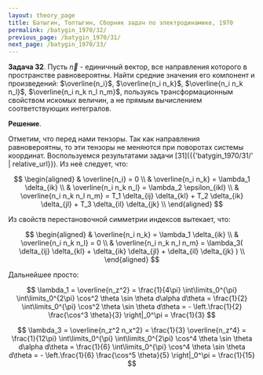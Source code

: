 ```yaml
---
layout: theory_page
title: Батыгин, Топтыгин, Сборник задач по электродинамике, 1970
permalink: /batygin_1970/32/
previous_page: /batygin_1970/31/
next_page: /batygin_1970/33/
---
```


**Задача 32**. Пусть $\vec{n}$ - единичный вектор, все направления которого в пространстве равновероятны. Найти средние значения его компонент и произведений: $\overline{n_i}$, $\overline{n_i n_k}$, $\overline{n_i n_k n_l}$, $\overline{n_i n_k n_l n_m}$, пользуясь трансформационным свойством искомых величин, а не прямым вычислением соответствующих интегралов.  

**Решение**. 

Отметим, что перед нами тензоры. Так как направления равновероятны, то эти тензоры не меняются при поворотах системы координат. Воспользуемся результатами задачи [31]({{'batygin_1970/31/' | relative_url}}). Из неё следует, что:

$$
\begin{aligned}
& \overline{n_i} = 0 \\
& \overline{n_i n_k} = \lambda_1 \delta_{ik} \\
& \overline{n_i n_k n_l} = \lambda_2 \epsilon_{ikl} \\
& \overline{n_i n_k n_l n_m} = T_1 \delta_{ij} \delta_{kl} + T_2 \delta_{ik} \delta_{jl} + T_3 \delta_{il} \delta_{jk} \\
\end{aligned}
$$

Из свойств перестановочной симметрии индексов вытекает, что:

$$
\begin{aligned}
& \overline{n_i n_k} = \lambda_1 \delta_{ik} \\
& \overline{n_i n_k n_l} = 0 \\
& \overline{n_i n_k n_l n_m} = \lambda_3( \delta_{ij} \delta_{kl} + \delta_{ik} \delta_{jl} + \delta_{il} \delta_{jk} ) \\
\end{aligned}
$$

Дальнейшее просто:

$$
\lambda_1 = \overline{n_z^2} = \frac{1}{4\pi} \int\limits_0^{\pi} \int\limits_0^{2\pi} \cos^2 \theta \sin \theta d\alpha d\theta =  \frac{1}{2} \int\limits_0^{\pi} \cos^2 \theta \sin \theta d\theta = - \left.\frac{1}{2} \frac{\cos^3 \theta}{3} \right|_0^\pi = \frac{1}{3}
$$

$$
\lambda_3 = \overline{n_z^2 n_x^2} = \frac{1}{3} \overline{n_z^4} = \frac{1}{12\pi} \int\limits_0^{\pi} \int\limits_0^{2\pi} \cos^4 \theta \sin \theta d\alpha d\theta =  \frac{1}{6} \int\limits_0^{\pi} \cos^4 \theta \sin \theta d\theta = - \left.\frac{1}{6} \frac{\cos^5 \theta}{5} \right|_0^\pi = \frac{1}{15}
$$